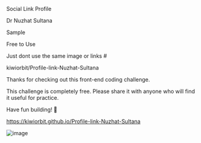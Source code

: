 Social Link Profile

Dr Nuzhat Sultana

Sample

Free to Use

Just dont use the same image or links #

kiwiorbit/Profile-link-Nuzhat-Sultana

Thanks for checking out this front-end coding challenge.

This challenge is completely free. Please share it with anyone who will find it useful for practice.

Have fun building! 🚀

https://kiwiorbit.github.io/Profile-link-Nuzhat-Sultana

![image](https://github.com/kiwiorbit/Profile-link-Nuzhat-Sultana/assets/144852961/9fce5541-c487-4894-be2c-2da942adc078)
